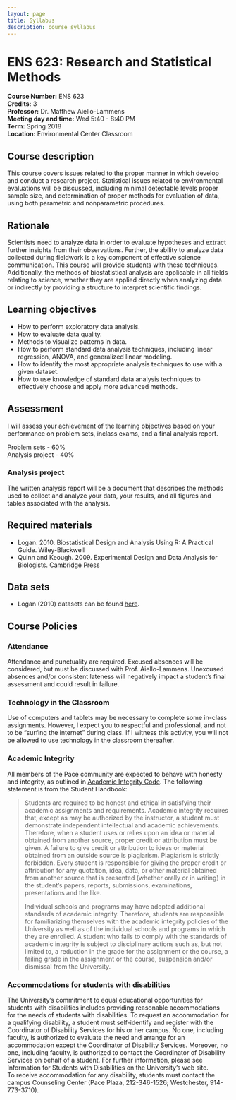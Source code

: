 ```yaml
---
layout: page
title: Syllabus
description: course syllabus
---
```


# ENS 623: Research and Statistical Methods

**Course Number:** ENS 623  
**Credits:** 3  
**Professor:** Dr. Matthew Aiello-Lammens  
**Meeting day and time:** Wed 5:40 - 8:40 PM  
**Term:** Spring 2018  
**Location:** Environmental Center Classroom   

## Course description

This course covers issues related to the proper manner in which develop and conduct a research project.
Statistical issues related to environmental evaluations will be discussed, including minimal detectable levels proper sample size, and determination of proper methods for evaluation of data, using both parametric and nonparametric procedures. 

## Rationale

Scientists need to analyze data in order to evaluate hypotheses and extract further insights from their observations. 
Further, the ability to analyze data collected during fieldwork is a key component of effective science communication. 
This course will provide students with these techniques.
Additionally, the methods of biostatistical analysis are applicable in all fields relating to science, whether they are applied directly when analyzing data or indirectly by providing a structure to interpret scientific findings.


## Learning objectives

* How to perform exploratory data analysis.
* How to evaluate data quality.
* Methods to visualize patterns in data.
* How to perform standard data analysis techniques, including linear regression, ANOVA, and generalized linear modeling.
* How to identify the most appropriate analysis techniques to use with a given dataset.
* How to use knowledge of standard data analysis techniques to effectively choose and apply more advanced methods.

## Assessment

I will assess your achievement of the learning objectives based on your performance on problem sets, inclass exams, and a final analysis report.

Problem sets - 60%  
Analysis project - 40%  

### Analysis project

The written analysis report will be a document that describes the methods used to collect and analyze your data, your results, and all figures and tables associated with the analysis. 


## Required materials

* Logan. 2010. Biostatistical Design and Analysis Using R: A Practical Guide. Wiley-Blackwell
* Quinn and Keough. 2009. Experimental Design and Data Analysis for Biologists. Cambridge Press


## Data sets

<!---
* M&M color counts from our bags during class 1: [class_mm_data.csv](http://mlammens.github.io/Biostats/data/class_mm_data.csv)
--->

* Logan (2010) datasets can be found [here](https://github.com/mlammens/ENS-623-Research-Stats/tree/gh-pages/data/Logan_Examples).

Course Policies
---------------

### Attendance

Attendance and punctuality are required. Excused absences will be
considered, but must be discussed with Prof. Aiello-Lammens. Unexcused
absences and/or consistent lateness will negatively impact a student’s
final assessment and could result in failure.

### Technology in the Classroom

Use of computers and tablets may be necessary to complete some in-class
assignments. However, I expect you to respectful and professional, and
not to be “surfing the internet” during class. If I witness this
activity, you will not be allowed to use technology in the classroom
thereafter.

### Academic Integrity

All members of the Pace community are expected to behave with honesty
and integrity, as outlined in [Academic Integrity Code](http://www.pace.edu/sites/default/files/files/student-handbook/pace-university-academic-integrity-code.pdf). The following
statement is from the Student Handbook:

> Students are required to be honest and ethical in satisfying their
> academic assignments and requirements. Academic integrity requires
> that, except as may be authorized by the instructor, a student must
> demonstrate independent intellectual and academic achievements.
> Therefore, when a student uses or relies upon an idea or material
> obtained from another source, proper credit or attribution must be
> given. A failure to give credit or attribution to ideas or material
> obtained from an outside source is plagiarism. Plagiarism is strictly
> forbidden. Every student is responsible for giving the proper credit
> or attribution for any quotation, idea, data, or other material
> obtained from another source that is presented (whether orally or in
> writing) in the student’s papers, reports, submissions, examinations,
> presentations and the like.
>
> Individual schools and programs may have adopted additional standards
> of academic integrity. Therefore, students are responsible for
> familiarizing themselves with the academic integrity policies of the
> University as well as of the individual schools and programs in which
> they are enrolled. A student who fails to comply with the standards of
> academic integrity is subject to disciplinary actions such as, but not
> limited to, a reduction in the grade for the assignment or the course,
> a failing grade in the assignment or the course, suspension and/or
> dismissal from the University.

### Accommodations for students with disabilities

The University’s commitment to equal educational opportunities for
students with disabilities includes providing reasonable accommodations
for the needs of students with disabilities. To request an accommodation
for a qualifying disability, a student must self-identify and register
with the Coordinator of Disability Services for his or her campus. No
one, including faculty, is authorized to evaluate the need and arrange
for an accommodation except the Coordinator of Disability Services.
Moreover, no one, including faculty, is authorized to contact the
Coordinator of Disability Services on behalf of a student. For further
information, please see Information for Students with Disabilities on
the University’s web site.\
To receive accommodation for any disability, students must contact the
campus Counseling Center (Pace Plaza, 212-346-1526; Westchester,
914-773-3710).
